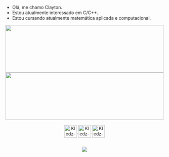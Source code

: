 -  Olá, me chamo Clayton.
-  Estou atualmente interessado em C/C++.
-  Estou cursando atualmente matemática aplicada e computacional.

<div align="center">
  <a href="https://github.com/Kledzeraaa">
  <img height="150em" width="500em" src="https://github-readme-stats.vercel.app/api?username=Kledzeraaa&show_icons=false&theme=dark&include_all_commits=true&count_private=true"/>
  <img height="150em" width="500em" src="https://github-readme-stats.vercel.app/api/top-langs/?username=Kledzeraaa&layout=compact&langs_count=7&theme=dark"/>
</div>
  
<div style="display: inline_block" align="center"><br>
  <img align="center" alt="Kledz-C" height="40" width="40" src="https://cdn.jsdelivr.net/gh/devicons/devicon/icons/c/c-original.svg">
  <img align="center" alt="Kledz-C++" height="40" width="40" src="https://cdn.jsdelivr.net/gh/devicons/devicon/icons/cplusplus/cplusplus-original.svg">
  <img align="center" alt="Kledz-c#" height="40" width="40" src="https://cdn.jsdelivr.net/gh/devicons/devicon/icons/csharp/csharp-original.svg">
</div>
  
##
  
<div align="center"> 
  <a href="https://www.linkedin.com/in/clayton-santos-001243227/" target="_blank"><img src="https://img.shields.io/badge/LinkedIn-0077B5?style=for-the-badge&logo=linkedin&logoColor=white" target="_blank"></a>
</div>
